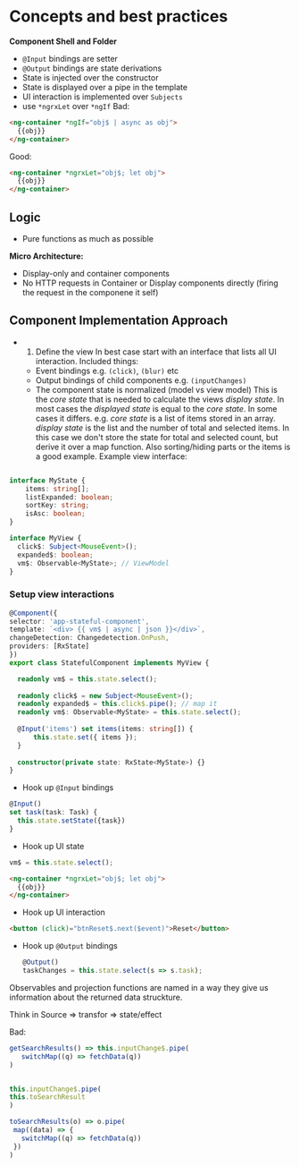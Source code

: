 # Concepts and best practices

**Component Shell and Folder**

- `@Input` bindings are setter
- `@Output` bindings are state derivations
- State is injected over the constructor
- State is displayed over a pipe in the template
- UI interaction is implemented over `Subjects`
- use `*ngrxLet` over `*ngIf`
  Bad:

```html
<ng-container *ngIf="obj$ | async as obj">
  {{obj}}
</ng-container>
```

Good:

```html
<ng-container *ngrxLet="obj$; let obj">
  {{obj}}
</ng-container>
```

## Logic

- Pure functions as much as possible

**Micro Architecture:**

- Display-only and container components
- No HTTP requests in Container or Display components directly (firing the request in the componene it self)

## Component Implementation Approach

- 1. Define the view
     In best case start with an interface that lists all UI interaction.
     Included things:
  - Event bindings e.g. `(click)`, `(blur)` etc
  - Output bindings of child components e.g. `(inputChanges)`
  - The component state is normalized (model vs view model)
    This is the _core state_ that is needed to calculate the views _display state_.
    In most cases the _displayed state_ is equal to the _core state_.
    In some cases it differs. e.g. _core state_ is a list of items stored in an array.
    _display state_ is the list and the number of total and selected items.
    In this case we don't store the state for total and selected count, but derive it over a map function.
    Also sorting/hiding parts or the items is a good example.
    Example view interface:

```typescript

interface MyState {
    items: string[];
    listExpanded: boolean;
    sortKey: string;
    isAsc: boolean;
}

interface MyView {
  click$: Subject<MouseEvent>();
  expanded$: boolean;
  vm$: Observable<MyState>; // ViewModel
}
```

### Setup view interactions
  ```typescript
@Component({
  selector: 'app-stateful-component',
  template: `<div> {{ vm$ | async | json }}</div>`,
  changeDetection: Changedetection.OnPush,
  providers: [RxState]
})
  export class StatefulComponent implements MyView {
  
    readonly vm$ = this.state.select();
    
    readonly click$ = new Subject<MouseEvent>();
    readonly expanded$ = this.click$.pipe(); // map it
    readonly vm$: Observable<MyState> = this.state.select();
    
    @Input('items') set items(items: string[]) {
        this.state.set({ items });
    }
    
    constructor(private state: RxState<MyState>) {}
  }
  ```
  - Hook up `@Input` bindings
  ```typescript
  @Input()
  set task(task: Task) {
    this.state.setState({task})
  }
  ```
  - Hook up UI state

```typescript
vm$ = this.state.select();
```

```html
<ng-container *ngrxLet="obj$; let obj">
  {{obj}}
</ng-container>
```

- Hook up UI interaction

```html
<button (click)="btnReset$.next($event)">Reset</button>
```

- Hook up `@Output` bindings

  ```typescript
  @Output()
  taskChanges = this.state.select(s => s.task);
  ```

Observables and projection functions are named in a way they give us information about the returned data struckture.

Think in Source => transfor => state/effect

Bad:

```typescript
getSearchResults() => this.inputChange$.pipe(
   switchMap((q) => fetchData(q))
)
```

```typescript

this.inputChange$.pipe(
this.toSearchResult
)

toSearchResults(o) => o.pipe(
 map((data) => {
   switchMap((q) => fetchData(q))
 })
)
```
